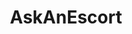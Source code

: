 ---
title: AskAnEscort
crosslinks:
- Escorts
- escorts
- sugarlifestyleforum
- casualiama
- offmychest
- SexWorkers
- fatpeoplestories
- nocontext
- AskRedditAfterDark
- hookertalk2
---